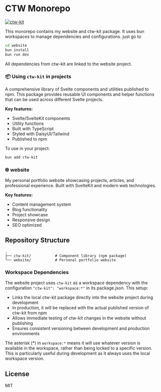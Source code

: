 # CTW Monorepo
[![ctw-kit](https://github.com/ctwhome/portfolio/actions/workflows/publish-ctw-kit.yml/badge.svg?branch=main)](https://github.com/ctwhome/portfolio/actions/workflows/publish-ctw-kit.yml)

This monorepo contains my website and ctw-kit package. It uses bun workspaces to manage dependencies and configurations.
just go to
```bash
cd website
bun install
bun run dev
```
All dependencies from ctw-kit are linked to the website project.


### 📦 Using `ctw-kit` in projects

A comprehensive library of Svelte components and utilities published to npm. This package provides reusable UI components and helper functions that can be used across different Svelte projects.

**Key features:**
- Svelte/SvelteKit components
- Utility functions
- Built with TypeScript
- Styled with DaisyUI/Tailwind
- Published to npm

To use in your project:
```bash
bun add ctw-kit
```

### 🌐 website

My personal portfolio website showcasing projects, articles, and professional experience. Built with SvelteKit and modern web technologies.

**Key features:**
- Content management system
- Blog functionality
- Project showcase
- Responsive design
- SEO optimized

## Repository Structure

```
.
├── ctw-kit/           # Component library (npm package)
└── website/           # Personal portfolio website
```

### Workspace Dependencies

The website project uses `ctw-kit` as a workspace dependency with the configuration `"ctw-kit": "workspace:*"` in its package.json. This setup:

- Links the local ctw-kit package directly into the website project during development
- In production, it will be replaced with the actual published version of ctw-kit from npm
- Allows immediate testing of ctw-kit changes in the website without publishing
- Ensures consistent versioning between development and production environments

The asterisk (*) in `workspace:*` means it will use whatever version is available in the workspace, rather than being locked to a specific version. This is particularly useful during development as it always uses the local workspace version.

## License

MIT
